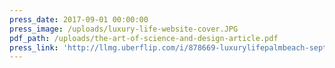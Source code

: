 ```yaml
---
press_date: 2017-09-01 00:00:00
press_image: /uploads/luxury-life-website-cover.JPG
pdf_path: /uploads/the-art-of-science-and-design-article.pdf
press_link: 'http://llmg.uberflip.com/i/878669-luxurylifepalmbeach-sept-oct-2017/3?m4='
---
```

